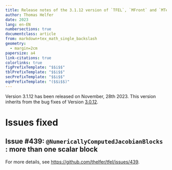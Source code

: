 ```yaml
---
title: Release notes of the 3.1.12 version of `TFEL`, `MFront` and `MTest`
author: Thomas Helfer
date: 2023
lang: en-EN
numbersections: true
documentclass: article
from: markdown+tex_math_single_backslash
geometry:
  - margin=2cm
papersize: a4
link-citations: true
colorlinks: true
figPrefixTemplate: "$$i$$"
tblPrefixTemplate: "$$i$$"
secPrefixTemplate: "$$i$$"
eqnPrefixTemplate: "($$i$$)"
---
```


Version 3.1.12 has been released on November, 28th 2023. This version
inherits from the bug fixes of Version
[3.0.12](release-notes-3.0.12.html).

# Issues fixed

## Issue #439: `@NumericallyComputedJacobianBlocks` : more than one scalar block

For more details, see <https://github.com/thelfer/tfel/issues/439>.
